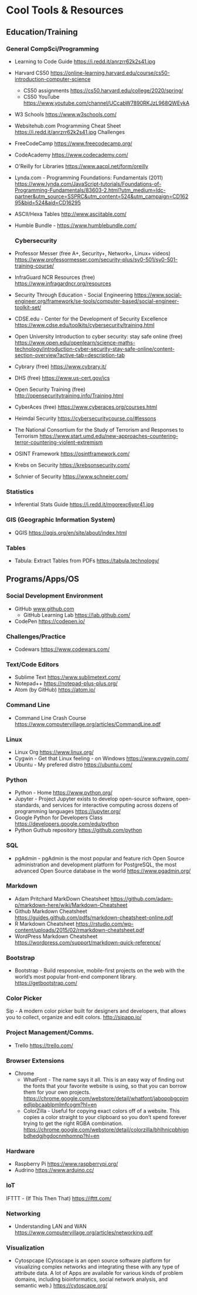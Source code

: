 # Cool Tools & Resources

## Education/Training

### General CompSci/Programming
- Learning to Code Guide https://i.redd.it/anrzrr62k2s41.jpg
- Harvard CS50 https://online-learning.harvard.edu/course/cs50-introduction-computer-science
  - CS50 assignments https://cs50.harvard.edu/college/2020/spring/
  - CS50 YouTube https://www.youtube.com/channel/UCcabW7890RKJzL968QWEykA
- W3 Schools  https://www.w3schools.com/
- Websitehub.com Programming Cheat Sheet https://i.redd.it/anrzrr62k2s41.jpg Challenges
- FreeCodeCamp  https://www.freecodecamp.org/
- CodeAcademy https://www.codecademy.com/
- O'Reilly for Libraries https://www.aacpl.net/form/oreilly
- Lynda.com - Programming Foundations: Fundamentals (2011) https://www.lynda.com/JavaScript-tutorials/Foundations-of-Programming-Fundamentals/83603-2.html?utm_medium=ldc-partner&utm_source=SSPRC&utm_content=524&utm_campaign=CD16295&bid=524&aid=CD16295
- ASCII/Hexa Tables http://www.asciitable.com/
- Humble Bundle - https://www.humblebundle.com/

  ### Cybersecurity
- Professor Messer (free A+, Security+, Network+, Linux+ videos) 
https://www.professormesser.com/security-plus/sy0-501/sy0-501-training-course/
- InfraGuard NCR Resources (free)
https://www.infragardncr.org/resources
- Security Through Education - Social Engineering
https://www.social-engineer.org/framework/se-tools/computer-based/social-engineer-toolkit-set/
- CDSE.edu - Center for the Development of Security Excellence
https://www.cdse.edu/toolkits/cybersecurity/training.html
- Open University Introduction to cyber security: stay safe online (free) 
https://www.open.edu/openlearn/science-maths-technology/introduction-cyber-security-stay-safe-online/content-section-overview?active-tab=description-tab
- Cybrary (free)
https://www.cybrary.it/
- DHS (free)
https://www.us-cert.gov/ics
- Open Security Training (free)
http://opensecuritytraining.info/Training.html
- CyberAces (free)
https://www.cyberaces.org/courses.html
- Heimdal Security
https://cybersecuritycourse.co/#lessons
- The National Consortium for the Study of Terrorism and Responses to Terrorism
https://www.start.umd.edu/new-approaches-countering-terror-countering-violent-extremism 
- OSINT Framework https://osintframework.com/
- Krebs on Security https://krebsonsecurity.com/
- Schnier of Security https://www.schneier.com/

### Statistics
- Inferential Stats Guide https://i.redd.it/mgorexc6ypr41.jpg

### GIS (Geographic Information System)
- QGIS https://qgis.org/en/site/about/index.html

### Tables
- Tabula: Extract Tables from PDFs https://tabula.technology/

## Programs/Apps/OS
 
###  Social Development Environment 
- GitHub www.github.com
  - GitHub Learning Lab https://lab.github.com/
- CodePen https://codepen.io/
  
### Challenges/Practice 

- Codewars https://www.codewars.com/
  
### Text/Code Editors
- Sublime Text https://www.sublimetext.com/
- Notepad++ https://notepad-plus-plus.org/
- Atom (by GitHub) https://atom.io/

### Command Line
- Command Line Crash Course https://www.computervillage.org/articles/CommandLine.pdf

### Linux
- Linux Org https://www.linux.org/
- Cygwin - Get that Linux feeling - on Windows https://www.cygwin.com/
- Ubuntu - My prefered distro https://ubuntu.com/

### Python
- Python - Home https://www.python.org/
- Jupyter - Project Jupyter exists to develop open-source software, open-standards, and services for interactive computing across dozens of programming languages https://jupyter.org/
- Google Python for Developers Class https://developers.google.com/edu/python
- Python Guthub repository https://github.com/python

### SQL
- pgAdmin - pgAdmin is the most popular and feature rich Open Source administration and development platform for PostgreSQL, the most advanced Open Source database in the world https://www.pgadmin.org/

### Markdown
- Adam Pritchard MarkDown Cheatsheet https://github.com/adam-p/markdown-here/wiki/Markdown-Cheatsheet
- Github Markdown Cheatsheet https://guides.github.com/pdfs/markdown-cheatsheet-online.pdf
- R Markdown Cheatsheet https://rstudio.com/wp-content/uploads/2015/02/rmarkdown-cheatsheet.pdf
- WordPress Markdown Cheatsheet https://wordpress.com/support/markdown-quick-reference/

### Bootstrap 

- Bootstrap - Build responsive, mobile-first projects on the web with the world’s most popular front-end component library.   https://getbootstrap.com/


### Color Picker 
Sip - A modern color picker built for designers and developers, that allows you to collect, organize and edit colors. http://sipapp.io/

### Project Management/Comms.
- Trello  https://trello.com/

### Browser Extensions

- Chrome
  - WhatFont - The name says it all. This is an easy way of finding out the fonts that your favorite website is using, so that you can borrow them for your own projects. https://chrome.google.com/webstore/detail/whatfont/jabopobgcpjmedljpbcaablpmlmfcogm?hl=en
  - ColorZilla - Useful for copying exact colors off of a website. This copies a color straight to your clipboard so you don’t spend forever trying to get the right RGBA combination. https://chrome.google.com/webstore/detail/colorzilla/bhlhnicpbhignbdhedgjhgdocnmhomnp?hl=en
  

### Hardware 
- Raspberry Pi  https://www.raspberrypi.org/
- Audrino  https://www.arduino.cc/

### IoT
IFTTT - (If This Then That) https://ifttt.com/

### Networking

- Understanding LAN and WAN https://www.computervillage.org/articles/networking.pdf

### Visualization

- Cytospcape (Cytoscape is an open source software platform for visualizing complex networks and integrating these with any type of attribute data. A lot of Apps are available for various kinds of problem domains, including bioinformatics, social network analysis, and semantic web.) https://cytoscape.org/

